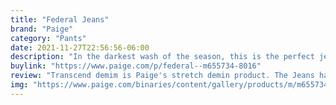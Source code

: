 ```yaml
---
title: "Federal Jeans"
brand: "Paige"
category: "Pants"
date: 2021-11-27T22:56:56-06:00
description: "In the darkest wash of the season, this is the perfect jean to transition into fall and beyond. This modern slim straight fit comes in a clean dark wash with contrast stitching for a classic denim look. This pair is cut from TRANSCEND denim which guarantees the most comfortable fit with premium stretch and recovery for everyday wear. Paige also has many different colors and styles with the same great feel."
buylink: "https://www.paige.com/p/federal--m655734-8016"
review: "Transcend demim is Paige's stretch demin product. The Jeans have a athlesuire type feel. I would rather wear these then sweats and the look very polished. They can take a beating and still look good after many washes."
img: "https://www.paige.com/binaries/content/gallery/products/m/m655734-8016/m655734-8016_01.jpg/m655734-8016_01.jpg/brxp:xlProduct"
---
```


